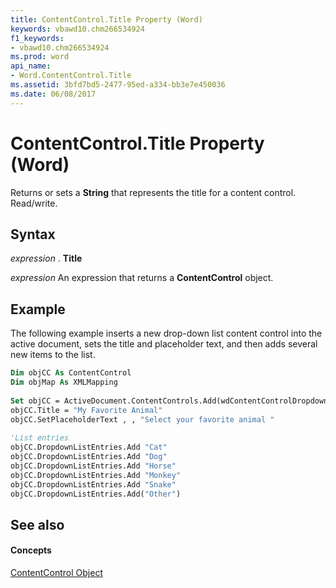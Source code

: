 ```yaml
---
title: ContentControl.Title Property (Word)
keywords: vbawd10.chm266534924
f1_keywords:
- vbawd10.chm266534924
ms.prod: word
api_name:
- Word.ContentControl.Title
ms.assetid: 3bfd7bd5-2477-95ed-a334-bb3e7e450036
ms.date: 06/08/2017
---
```



# ContentControl.Title Property (Word)

Returns or sets a  **String** that represents the title for a content control. Read/write.


## Syntax

 _expression_ . **Title**

 _expression_ An expression that returns a **ContentControl** object.


## Example

The following example inserts a new drop-down list content control into the active document, sets the title and placeholder text, and then adds several new items to the list.


```vb
Dim objCC As ContentControl 
Dim objMap As XMLMapping 
 
Set objCC = ActiveDocument.ContentControls.Add(wdContentControlDropdownList) 
objCC.Title = "My Favorite Animal" 
objCC.SetPlaceholderText , , "Select your favorite animal " 
 
'List entries 
objCC.DropdownListEntries.Add "Cat" 
objCC.DropdownListEntries.Add "Dog" 
objCC.DropdownListEntries.Add "Horse" 
objCC.DropdownListEntries.Add "Monkey" 
objCC.DropdownListEntries.Add "Snake" 
objCC.DropdownListEntries.Add("Other")
```


## See also


#### Concepts


[ContentControl Object](Word.ContentControl.md)

